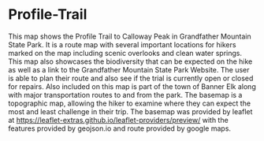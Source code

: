 # Profile-Trail
This map shows the Profile Trail to Calloway Peak in Grandfather Mountain State Park. It is a route map with several important locations for hikers marked on the map including scenic overlooks and clean water springs. This map also showcases the biodiversity that can be expected on the hike as well as a link to the Grandfather Mountain State Park Website. The user is able to plan their route and also see if the trial is currently open or closed for repairs. Also included on this map is part of the town of Banner Elk along with major transportation routes to and from the park. The basemap is a topographic map, allowing the hiker to examine where they can expect the most and least challenge in their trip. The basemap was provided by leaflet at https://leaflet-extras.github.io/leaflet-providers/preview/ with the features provided by geojson.io and route provided by google maps.
